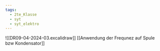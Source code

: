 ```yaml
---
tags:
  - 2te_Klasse
  - syt
  - syt_elektro
---
```

![[DR09-04-2024-03.excalidraw]]
[[Anwendung der Frequnez auf Spule bzw Kondensator]]

